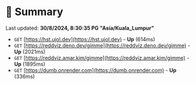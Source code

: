 # 📖 Summary
Last updated: **30/8/2024, 8:30:35 PG "Asia/Kuala_Lumpur"**

- `GET` [https://hst.ujol.dev](https://hst.ujol.dev) - **Up** (614ms)
- `GET` [https://reddviz.deno.dev/gimme](https://reddviz.deno.dev/gimme) - **Up** (2021ms)
- `GET` [https://reddviz.amar.kim/gimme](https://reddviz.amar.kim/gimme) - **Up** (1895ms)
- `GET` [https://dumb.onrender.com](https://dumb.onrender.com) - **Up** (336ms)
